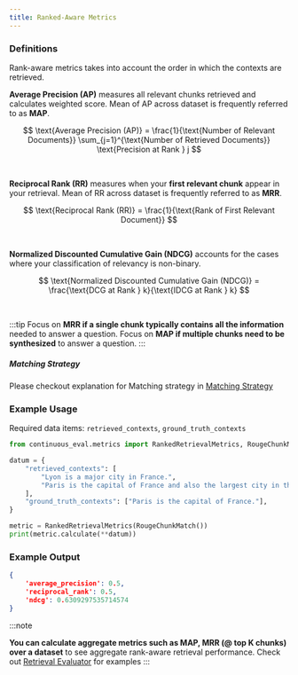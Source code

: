 ```yaml
---
title: Ranked-Aware Metrics
---
```


### Definitions

Rank-aware metrics takes into account the order in which the contexts are retrieved.

**Average Precision (AP)** measures all relevant chunks retrieved and calculates weighted score. Mean of AP across dataset is frequently referred to as **MAP**.

$$ \text{Average Precision (AP)} = \frac{1}{\text{Number of Relevant Documents}} \sum_{j=1}^{\text{Number of Retrieved Documents}} \text{Precision at Rank } j $$

<br>

**Reciprocal Rank (RR)** measures when your **first relevant chunk** appear in your retrieval. Mean of RR across dataset is frequently referred to as **MRR**.

$$ \text{Reciprocal Rank (RR)} = \frac{1}{\text{Rank of First Relevant Document}} $$

<br>

**Normalized Discounted Cumulative Gain (NDCG)** accounts for the cases where your classification of relevancy is non-binary. 

$$ \text{Normalized Discounted Cumulative Gain (NDCG)} = \frac{\text{DCG at Rank } k}{\text{IDCG at Rank } k} $$

<br>


:::tip
Focus on **MRR if a single chunk typically contains all the information** needed to answer a question.
Focus on **MAP if multiple chunks need to be synthesized** to answer a question.
:::

##### Matching Strategy

Please checkout explanation for Matching strategy in [Matching Strategy](/../precision_recall/)

### Example Usage

Required data items: `retrieved_contexts`, `ground_truth_contexts`

```python
from continuous_eval.metrics import RankedRetrievalMetrics, RougeChunkMatch

datum = {
    "retrieved_contexts": [
        "Lyon is a major city in France.",
        "Paris is the capital of France and also the largest city in the country.",
    ],
    "ground_truth_contexts": ["Paris is the capital of France."],
}

metric = RankedRetrievalMetrics(RougeChunkMatch())
print(metric.calculate(**datum))
```

### Example Output

```JSON
{
    'average_precision': 0.5, 
    'reciprocal_rank': 0.5, 
    'ndcg': 0.6309297535714574
}
```

:::note

**You can calculate aggregate metrics such as MAP, MRR (@ top K chunks) over a dataset** to see aggregate rank-aware retrieval performance.
Check out <a href="/evaluators/evaluator#retrievalevaluator">Retrieval Evaluator</a> for examples
:::